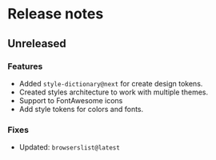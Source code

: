 # Release notes

## Unreleased

### Features

- Added `style-dictionary@next` for create design tokens.
- Created styles architecture to work with multiple themes.
- Support to FontAwesome icons
- Add style tokens for colors and fonts.

### Fixes

- Updated: `browserslist@latest`
